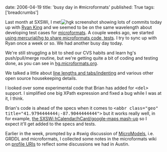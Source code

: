 date: 2006-04-19
title: 'busy day in #microformats'
published: True
tags: ['breadcrumbs']

<div>
<img style="float: right"
src="http://static.flickr.com/51/131626331_4d246d2ac0.jpg?v=0" alt="hgk screenshot showing lots of commits today" />

<p>Last month at SXSWi, I met up with <a
href="http://theryanking.com/blog/">Ryan King</a> and we seemed to be
on the same wavelength about developing test cases for <a
href="http://microformats.org/">microformats</a>. A couple weeks ago,
we started <a
href="http://microformats.org/discuss/mail/microformats-dev/2006-March/000070.html">using
mercurial/hg to share microformats code, tests</a>. I try to sync up
with Ryan once a week or so. We had another busy day today.</p>

<p>We're still struggling a bit to shed our CVS habits
and learn hg's push/pull/merge routine, but we're
getting quite a bit of coding and testing done, as you can see in
<a href="http://hg.microformats.org/">hg.microformats.org</a>. </p>

<p>We talked a little about <a
href="http://pear.php.net/manual/en/standards.php#standards.indenting">line
lengths and tabs/indenting</a> and various other open source
housekeeping details.</p>

<p>I looked over some experimental code that Brian has added for
<tt>&lt;del></tt> support. I simplified one big XPath expression
and fixed a bug while I was at it, I think.</p>

<p>Brian's code is ahead of the specs when it comes to <tt>&lt;abbr
class="geo" title="41.9794444444;-87.9044444444"></tt> but it works
really well, in for example, <a href="http://austin.adactio.com/">the
SXSWi hCalendar/hCard/google-maps mash-up</a> so I expect it'll get
added to the specs and tests.</p>

<p>Earlier in the week, prompted by a #swig discussion of <a
href="http://esw.w3.org/topic/MicroModels">MicroModels</a>, i.e. GRDDL
and microformats, I collected some notes in the microformats wiki on
<a href="http://microformats.org/wiki/profile-uris">profile URIs</a>
to reflect some discussions we had in Austin.</p>

</div>
